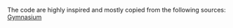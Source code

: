 The code are highly inspired and mostly copied from the following sources:
[Gymnasium](https://github.com/Farama-Foundation/Gymnasium/)
